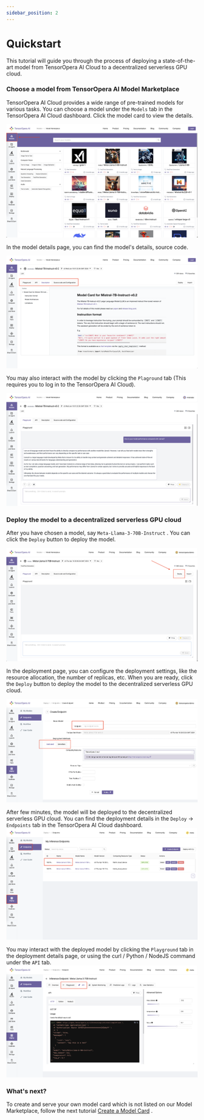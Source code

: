 ```yaml
---
sidebar_position: 2
---
```


# Quickstart

This tutorial will guide you through the process of deploying a state-of-the-art model from TensorOpera AI Cloud 
to a decentralized serverless GPU cloud.

### Choose a model from TensorOpera AI Model Marketplace

TensorOpera AI Cloud provides a wide range of pre-trained models for various tasks. You can choose a model under the
`Models` tab in the TensorOpera AI Cloud dashboard. Click the model card to view the details.

![ModelHub.png](pics%2Fpage1%2FModelHub.png)

In the model details page, you can find the model's details, source code. 

![ModelDetails.png](pics%2Fpage1%2FModelDetails.png)

You may also interact with the model by clicking
the `Plaground` tab (This requires you to log in to the TensorOpera AI Cloud).

![ModelPlayground.png](pics%2Fpage1%2FModelPlayground.png)


### Deploy the model to a decentralized serverless GPU cloud

After you have chosen a model, say `Meta-Llama-3-70B-Instruct` . You can click the `Deploy` button to deploy the model.

![DeployButton.png](pics%2Fpage1%2FDeployButton.png)

In the deployment page, you can configure the deployment settings, like the resource allocation, the number of replicas, etc.
When you are ready, click the `Deploy` button to deploy the model to the decentralized serverless GPU cloud.

![OverviewDeployPage.png](pics%2Fpage1%2FOverviewDeployPage.png)

After few minutes, the model will be deployed to the decentralized serverless GPU cloud. You can find the deployment details in the `Deploy` -> `Endpoints` tab in the TensorOpera AI Cloud dashboard.
![DeployFinished.png](pics%2Fpage1%2FDeployFinished.png)

You may interact with the deployed model by clicking the `Playground` tab in the deployment details page, or using the curl / Python / NodeJS command under the `API` tab.
![CallEnpdoint.png](pics%2Fpage1%2FCallEnpdoint.png)


### What's next?

To create and serve your own model card which is not listed on our Model Marketplace, follow the next tutorial [Create a Model Card](create_model.md) .